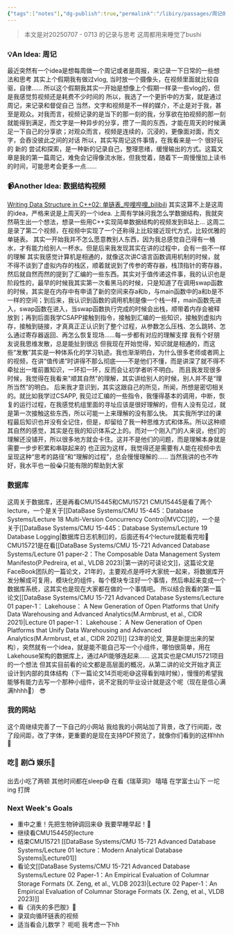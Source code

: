 ```yaml
---
{"tags":["notes"],"dg-publish":true,"permalink":"/libiry/passages/周记01：暑假的第二周 生物钟混乱的一周/","dgPassFrontmatter":true,"noteIcon":"","created":"2025-07-13T12:27:35.275+08:00","updated":"2025-07-13T22:53:21.793+08:00"}
---
```



> 本文是对20250707 - 0713 的记录与思考
> 这周都用来睡觉了bushi

### 💡An Idea: 周记
最近突然有一个idea是想每周做一个周记或者是周报，来记录一下日常的一些想法和思考
其实上个假期我有做过vlog, 当时放一个摄像头，在视频里面就比较自驱，自律…… 所以这个假期我其实一开始是想像上个假期一样录一些vlog的，但是我感觉剪视频还是耗费不少时间的
所以，我选了一个更折中的方案，就是通过周记，来记录和督促自己
当然，文字和视频是不一样的媒介，不止是对于我，甚至是观众。对我而言，视频记录的是当下的那一刻的我，分享欲在拍视频的那一刻就能得到满足，而文字是一种异步的分享，攒了一周的东西，才能在周天的时候满足一下自己的分享欲；对观众而言，视频是连续的，沉浸的，更像面对面，而文字，会吞没彼此之间的对话
所以，其实写周记这件事情，在我看来是一个 很好玩的 新的 尝试和探索，是一种新的记录自己，整理思绪，缓慢输出的方式。这篇文章是我的第一篇周记，难免会记得像流水账，但我觉着，随着下一周慢慢加上读书的时间，可能思考会更多一点……

### 📹Another Idea: 数据结构视频
[Writing Data Structure in C++02: 单链表_哔哩哔哩_bilibili](https://www.bilibili.com/video/BV19aGEz4EDb/?spm_id_from=333.1387.homepage.video_card.click)
其实这算不上是这周的idea，严格来说是上周天的一个idea.
上周有学妹问我怎么学数据结构，我就突然萌生出一个想法，想录一些用C++实现简单数据结构的视频发到B站上... 这周二是录了第二个视频，在视频中实现了一个还称得上比较接近现代方式，比较优雅的单链表。
其实一开始我并不怎么愿意教别人东西，因为我总感觉自己得有一桶水，才有能力给别人一杯水。但是后来我发现其实在讲的过程中，会有一些不一样的理解
其实我感觉计算机是相通的，就像这次讲C语言函数调用机制的时候，就不得不谈到了虚拟内存的栈区，顺着就说到了传参的寄存器，栈顶指针的寄存器，然后就自然而然的提到了汇编的一些东西。其实对于值传递这件事，我的认识也是阶段性的，最早的时候我其实第一次看黑马的时候，只是知道了在调用swap函数的时候，其实是在内存中有申请了新的空间来存a和b，与main函数中的a和b是不一样的空间；到后来，我认识到函数的调用机制是像一个栈一样，main函数先进入，swap函数在进入，当swap函数执行完成的时候会出栈，顺带着内存会被释放到；再到后面我学CSAPP接触到指令，接触到汇编的一些知识，接触到虚拟内存，接触到链接，才真真正正认识到了整个过程，从参数怎么压栈、怎么跳转、怎么通过寄存器返回、再怎么恢复现场……每一步都有对应的理解支撑
我有个好朋友说我思维发散，总是能扯到很远
但我现在开始觉得，知识就是相通的，而这些“发散”其实是一种体系化的学习轨迹。我也渐渐明白，为什么很多老师或者网上的视频，在讲“值传递”时讲得不那么彻底——不是他们不懂，而是讲深了就不得不牵扯出一堆前置知识，一环扣一环，反而会让初学者听不明白。
而且我发现很多时候，我觉得在我看来"顺其自然"的理解，其实讲给别人的时候，别人并不是“理所当然”的明白。
后来我才意识到，其实这跟自己的所见，所闻，所想是密切相关的。就比如我学过CSAPP, 我见过汇编的一些指令，我懂得基本的调用，中断，恢复的运行过程，在我感觉机组里面的寻址应该是很好理解的，但有人没有见过，就是第一次接触这些东西，所以可能一上来理解的没有那么快。
其实我所学过的课程最后知识也并没有全记住，但是，却留给了我一种思维方式和体系。所以这种顺其自然的感觉，其实是在我的知识体系之上的。而对一个刚入门的人来说，他们的理解还没铺开，所以很多地方就会卡住。这并不是他们的问题，而是理解本身就是需要一步步积累和串联起来的
也正因为这样，我觉得还是需要有人能在视频中去呈现这种“思考的路径”和“理解的过程”，总会慢慢理解的……
当然我讲的也不咋好，我水平也一般😭只能有限的帮助到大家

### 数据库
这周关于数据库，还是再看CMU15445和CMU15721
CMU15445是看了两个lecture，一个是关于[[DataBase Systems/CMU 15-445：Database Systems/Lecture 18 Multi-Version Concurrency Control\|MVCC]]的，一个是关于[[DataBase Systems/CMU 15-445：Database Systems/Lecture 19 Database Logging\|数据库日志机制]]的，后面还有4个lecture就能看完啦🥰
CMU15721是在看[[DataBase Systems/CMU 15-721 Advanced Database Systems/Lecture 01 paper-2：The Composable Data Management System Manifesto(P.Pedreira, et al., VLDB 2023)\|第一讲的可读论文]]，这篇论文是FaceBook团队的一篇论文，21年的，主要观点是呼吁大家统一起来，将数据库开发分解成可复用，模块化的组件，每个模块专注好一个事情，然后串起来变成一个数据库系统，这其实也是现在大家都在做的一个事情吧。
所以结合我看的第一篇论文[[DataBase Systems/CMU 15-721 Advanced Database Systems/Lecture 01 paper-1： Lakehouse： A New Generation of Open Platforms that Unify Data Warehousing and Advanced Analytics(M.Armbrust, et al., CIDR 2021)\|Lecture 01 paper-1： Lakehouse： A New Generation of Open Platforms that Unify Data Warehousing and Advanced Analytics(M.Armbrust, et al., CIDR 2021)]] (23年的论文, 算是新提出来的架构），突然就有一个idea，就是能不能自己写一个小组件，哪怕很简单，用在Lakehouse架构的数据库上，通过API能够连起来…… 这其实也是CMU15721项目的一个想法
但其实目前看的论文都是高层面的概况，从第二讲的论文开始才真正设计到内部的具体结构（下一篇论文14页呃呃😅这得看到啥时候），慢慢的希望我能够有能力去写一个那种小组件，说不定我的毕业设计就是这个呢（现在是信心满满hhhh🤯）
😎
### 我的网站
这个周继续完善了一下自己的小网站
我给我的小网站加了背景，改了行间距，改了段间距，改了字体，更重要的是现在支持PDF预览了，就像你们看到的这样hhh🤩

### 吃🍖 剧📺 娱乐🥳
出去小吃了两顿
其他时间都在sleep😅
在看《瑞草洞》 嘻嘻
在学富士山下 一坨ing
打牌

### Next Week's Goals
- 重中之重！先把生物钟调回来😅 我要早睡早起！👾
- 继续看CMU15445的lecture
- 结束CMU15721 [[DataBase Systems/CMU 15-721 Advanced Database Systems/Lecture 01 lecture：Modern Analytical Database Systems\|Lecture01]]
- 看论文[[DataBase Systems/CMU 15-721 Advanced Database Systems/Lecture 02 Paper-1：An Empirical Evaluation of Columnar Storage Formats (X. Zeng, et al., VLDB 2023)\|Lecture 02 Paper-1：An Empirical Evaluation of Columnar Storage Formats (X. Zeng, et al., VLDB 2023)]]
- 看《消失的多巴胺》📖
- 录双向循环链表的视频
- 适当看会儿数学？ 呃呃 我考虑一下hh